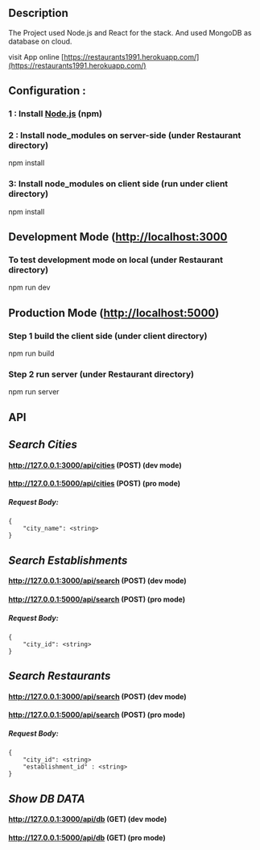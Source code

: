 ## Description
The Project used Node.js and React for the stack. And used MongoDB as database on cloud.

visit App online [https://restaurants1991.herokuapp.com/](https://restaurants1991.herokuapp.com/)

## Configuration :

### 1 : Install [Node.js](https://nodejs.org/en/) (npm) 

### 2 : Install node_modules on server-side (under Restaurant directory)
npm install

### 3: Install node_modules on client side  (run under client directory)
npm install    


## Development Mode  ([http://localhost:3000](http://localhost:3000)
### To test development mode on local  (under Restaurant directory)
npm run dev       



## Production Mode   ([http://localhost:5000](http://localhost:5000))
### Step 1 build the client side  (under client directory) 
npm run build
### Step 2 run server (under Restaurant directory)
npm run server 


## API

## *Search Cities*
#### http://127.0.0.1:3000/api/cities (POST) (dev mode)
#### http://127.0.0.1:5000/api/cities (POST) (pro mode)
##### Request Body:
	{
		"city_name": <string>	
	}


## *Search Establishments*
#### http://127.0.0.1:3000/api/search (POST) (dev mode)
#### http://127.0.0.1:5000/api/search (POST) (pro mode)
##### Request Body:
    {
        "city_id": <string>		
    }
    
    
## *Search Restaurants*
#### http://127.0.0.1:3000/api/search (POST) (dev mode)
#### http://127.0.0.1:5000/api/search (POST) (pro mode)
##### Request Body:
    {
        "city_id": <string>		
        "establishment_id" : <string>
    }
    
## *Show DB DATA*
#### http://127.0.0.1:3000/api/db (GET) (dev mode)
#### http://127.0.0.1:5000/api/db (GET) (pro mode)
